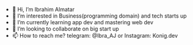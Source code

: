 - 👋 Hi, I’m Ibrahim Almatar
- 👀 I’m interested in Business(programming domain) and tech starts up
- 🌱 I’m currently learning app dev and mastering web dev
- 💞️ I’m looking to collaborate on big start up
- 📫 How to reach me? telegram: @Ibra_AJ or Instagram: Konig.dev

<!---
ibramatar07/ibramatar07 is a ✨ special ✨ repository because its `README.md` (this file) appears on your GitHub profile.
You can click the Preview link to take a look at your changes.
--->
